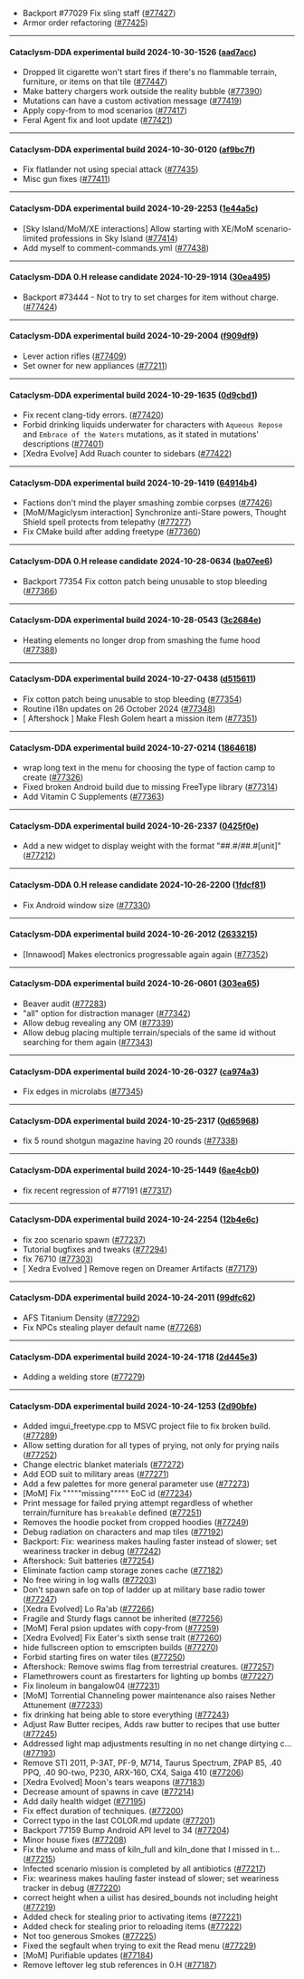 * Backport #77029 Fix sling staff ([#77427](https://github.com/CleverRaven/Cataclysm-DDA/pull/77427))
* Armor order refactoring ([#77425](https://github.com/CleverRaven/Cataclysm-DDA/pull/77425))

---

#### Cataclysm-DDA experimental build 2024-10-30-1526 ([aad7acc](https://github.com/CleverRaven/Cataclysm-DDA/releases/tag/cdda-experimental-2024-10-30-1526))

* Dropped lit cigarette won't start fires if there's no flammable terrain, furniture, or items on that tile ([#77447](https://github.com/CleverRaven/Cataclysm-DDA/pull/77447))
* Make battery chargers work outside the reality bubble ([#77390](https://github.com/CleverRaven/Cataclysm-DDA/pull/77390))
* Mutations can have a custom activation message ([#77419](https://github.com/CleverRaven/Cataclysm-DDA/pull/77419))
* Apply copy-from to mod scenarios ([#77417](https://github.com/CleverRaven/Cataclysm-DDA/pull/77417))
* Feral Agent fix and loot update ([#77421](https://github.com/CleverRaven/Cataclysm-DDA/pull/77421))

---

#### Cataclysm-DDA experimental build 2024-10-30-0120 ([af9bc7f](https://github.com/CleverRaven/Cataclysm-DDA/releases/tag/cdda-experimental-2024-10-30-0120))

* Fix flatlander not using special attack ([#77435](https://github.com/CleverRaven/Cataclysm-DDA/pull/77435))
* Misc gun fixes ([#77411](https://github.com/CleverRaven/Cataclysm-DDA/pull/77411))

---

#### Cataclysm-DDA experimental build 2024-10-29-2253 ([1e44a5c](https://github.com/CleverRaven/Cataclysm-DDA/releases/tag/cdda-experimental-2024-10-29-2253))

* [Sky Island/MoM/XE interactions] Allow starting with XE/MoM scenario-limited professions in Sky Island ([#77414](https://github.com/CleverRaven/Cataclysm-DDA/pull/77414))
* Add myself to comment-commands.yml ([#77438](https://github.com/CleverRaven/Cataclysm-DDA/pull/77438))

---

#### Cataclysm-DDA 0.H release candidate 2024-10-29-1914 ([30ea495](https://github.com/CleverRaven/Cataclysm-DDA/releases/tag/cdda-0.H-2024-10-29-1914))

* Backport #73444 - Not to try to set charges for item without charge. ([#77424](https://github.com/CleverRaven/Cataclysm-DDA/pull/77424))

---

#### Cataclysm-DDA experimental build 2024-10-29-2004 ([f909df9](https://github.com/CleverRaven/Cataclysm-DDA/releases/tag/cdda-experimental-2024-10-29-2004))

* Lever action rifles ([#77409](https://github.com/CleverRaven/Cataclysm-DDA/pull/77409))
* Set owner for new appliances ([#77211](https://github.com/CleverRaven/Cataclysm-DDA/pull/77211))

---

#### Cataclysm-DDA experimental build 2024-10-29-1635 ([0d9cbd1](https://github.com/CleverRaven/Cataclysm-DDA/releases/tag/cdda-experimental-2024-10-29-1635))

* Fix recent clang-tidy errors. ([#77420](https://github.com/CleverRaven/Cataclysm-DDA/pull/77420))
* Forbid drinking liquids underwater for characters with `Aqueous Repose` and `Embrace of the Waters` mutations, as it stated in mutations' descriptions ([#77401](https://github.com/CleverRaven/Cataclysm-DDA/pull/77401))
* [Xedra Evolve] Add Ruach counter to sidebars ([#77422](https://github.com/CleverRaven/Cataclysm-DDA/pull/77422))

---

#### Cataclysm-DDA experimental build 2024-10-29-1419 ([64914b4](https://github.com/CleverRaven/Cataclysm-DDA/releases/tag/cdda-experimental-2024-10-29-1419))

* Factions don't mind the player smashing zombie corpses ([#77426](https://github.com/CleverRaven/Cataclysm-DDA/pull/77426))
* [MoM/Magiclysm interaction] Synchronize anti-Stare powers, Thought Shield spell protects from telepathy ([#77277](https://github.com/CleverRaven/Cataclysm-DDA/pull/77277))
* Fix CMake build after adding freetype ([#77360](https://github.com/CleverRaven/Cataclysm-DDA/pull/77360))

---

#### Cataclysm-DDA 0.H release candidate 2024-10-28-0634 ([ba07ee6](https://github.com/CleverRaven/Cataclysm-DDA/releases/tag/cdda-0.H-2024-10-28-0634))

* Backport 77354 Fix cotton patch being unusable to stop bleeding ([#77366](https://github.com/CleverRaven/Cataclysm-DDA/pull/77366))

---

#### Cataclysm-DDA experimental build 2024-10-28-0543 ([3c2684e](https://github.com/CleverRaven/Cataclysm-DDA/releases/tag/cdda-experimental-2024-10-28-0543))

* Heating elements no longer drop from smashing the fume hood ([#77388](https://github.com/CleverRaven/Cataclysm-DDA/pull/77388))

---

#### Cataclysm-DDA experimental build 2024-10-27-0438 ([d515611](https://github.com/CleverRaven/Cataclysm-DDA/releases/tag/cdda-experimental-2024-10-27-0438))

* Fix cotton patch being unusable to stop bleeding ([#77354](https://github.com/CleverRaven/Cataclysm-DDA/pull/77354))
* Routine i18n updates on 26 October 2024 ([#77348](https://github.com/CleverRaven/Cataclysm-DDA/pull/77348))
* [ Aftershock ] Make Flesh Golem heart a mission item ([#77351](https://github.com/CleverRaven/Cataclysm-DDA/pull/77351))

---

#### Cataclysm-DDA experimental build 2024-10-27-0214 ([1864618](https://github.com/CleverRaven/Cataclysm-DDA/releases/tag/cdda-experimental-2024-10-27-0214))

* wrap long text in the menu for choosing the type of faction camp to create ([#77326](https://github.com/CleverRaven/Cataclysm-DDA/pull/77326))
* Fixed broken Android build due to missing FreeType library ([#77314](https://github.com/CleverRaven/Cataclysm-DDA/pull/77314))
* Add Vitamin C Supplements ([#77363](https://github.com/CleverRaven/Cataclysm-DDA/pull/77363))

---

#### Cataclysm-DDA experimental build 2024-10-26-2337 ([0425f0e](https://github.com/CleverRaven/Cataclysm-DDA/releases/tag/cdda-experimental-2024-10-26-2337))

* Add a new widget to display weight with the format "##.#/##.#[unit]" ([#77212](https://github.com/CleverRaven/Cataclysm-DDA/pull/77212))

---

#### Cataclysm-DDA 0.H release candidate 2024-10-26-2200 ([1fdcf81](https://github.com/CleverRaven/Cataclysm-DDA/releases/tag/cdda-0.H-2024-10-26-2200))

* Fix Android window size ([#77330](https://github.com/CleverRaven/Cataclysm-DDA/pull/77330))

---

#### Cataclysm-DDA experimental build 2024-10-26-2012 ([2633215](https://github.com/CleverRaven/Cataclysm-DDA/releases/tag/cdda-experimental-2024-10-26-2012))

* [Innawood] Makes electronics progressable again again ([#77352](https://github.com/CleverRaven/Cataclysm-DDA/pull/77352))

---

#### Cataclysm-DDA experimental build 2024-10-26-0601 ([303ea65](https://github.com/CleverRaven/Cataclysm-DDA/releases/tag/cdda-experimental-2024-10-26-0601))

* Beaver audit ([#77283](https://github.com/CleverRaven/Cataclysm-DDA/pull/77283))
* "all" option for distraction manager ([#77342](https://github.com/CleverRaven/Cataclysm-DDA/pull/77342))
* Allow debug revealing any OM ([#77339](https://github.com/CleverRaven/Cataclysm-DDA/pull/77339))
* Allow debug placing multiple terrain/specials of the same id without searching for them again ([#77343](https://github.com/CleverRaven/Cataclysm-DDA/pull/77343))

---

#### Cataclysm-DDA experimental build 2024-10-26-0327 ([ca974a3](https://github.com/CleverRaven/Cataclysm-DDA/releases/tag/cdda-experimental-2024-10-26-0327))

* Fix edges in microlabs ([#77345](https://github.com/CleverRaven/Cataclysm-DDA/pull/77345))

---

#### Cataclysm-DDA experimental build 2024-10-25-2317 ([0d65968](https://github.com/CleverRaven/Cataclysm-DDA/releases/tag/cdda-experimental-2024-10-25-2317))

* fix 5 round shotgun magazine having 20 rounds ([#77338](https://github.com/CleverRaven/Cataclysm-DDA/pull/77338))

---

#### Cataclysm-DDA experimental build 2024-10-25-1449 ([6ae4cb0](https://github.com/CleverRaven/Cataclysm-DDA/releases/tag/cdda-experimental-2024-10-25-1449))

* fix recent regression of #77191 ([#77317](https://github.com/CleverRaven/Cataclysm-DDA/pull/77317))

---

#### Cataclysm-DDA experimental build 2024-10-24-2254 ([12b4e6c](https://github.com/CleverRaven/Cataclysm-DDA/releases/tag/cdda-experimental-2024-10-24-2254))

* fix zoo scenario spawn ([#77237](https://github.com/CleverRaven/Cataclysm-DDA/pull/77237))
* Tutorial bugfixes and tweaks ([#77294](https://github.com/CleverRaven/Cataclysm-DDA/pull/77294))
* fix 76710 ([#77303](https://github.com/CleverRaven/Cataclysm-DDA/pull/77303))
* [ Xedra Evolved ] Remove regen on Dreamer Artifacts ([#77179](https://github.com/CleverRaven/Cataclysm-DDA/pull/77179))

---

#### Cataclysm-DDA experimental build 2024-10-24-2011 ([99dfc62](https://github.com/CleverRaven/Cataclysm-DDA/releases/tag/cdda-experimental-2024-10-24-2011))

* AFS Titanium Density ([#77292](https://github.com/CleverRaven/Cataclysm-DDA/pull/77292))
* Fix NPCs stealing player default name ([#77268](https://github.com/CleverRaven/Cataclysm-DDA/pull/77268))

---

#### Cataclysm-DDA experimental build 2024-10-24-1718 ([2d445e3](https://github.com/CleverRaven/Cataclysm-DDA/releases/tag/cdda-experimental-2024-10-24-1718))

* Adding a welding store ([#77279](https://github.com/CleverRaven/Cataclysm-DDA/pull/77279))

---

#### Cataclysm-DDA experimental build 2024-10-24-1253 ([2d90bfe](https://github.com/CleverRaven/Cataclysm-DDA/releases/tag/cdda-experimental-2024-10-24-1253))

* Added imgui_freetype.cpp to MSVC project file to fix broken build. ([#77289](https://github.com/CleverRaven/Cataclysm-DDA/pull/77289))
* Allow setting duration for all types of prying, not only for prying nails ([#77252](https://github.com/CleverRaven/Cataclysm-DDA/pull/77252))
* Change electric blanket materials ([#77272](https://github.com/CleverRaven/Cataclysm-DDA/pull/77272))
* Add EOD suit to military areas ([#77271](https://github.com/CleverRaven/Cataclysm-DDA/pull/77271))
* Add a few palettes for more general parameter use ([#77273](https://github.com/CleverRaven/Cataclysm-DDA/pull/77273))
* [MoM] Fix """""missing""""" EoC id ([#77234](https://github.com/CleverRaven/Cataclysm-DDA/pull/77234))
* Print message for failed prying attempt regardless of whether terrain/furniture has `breakable` defined ([#77251](https://github.com/CleverRaven/Cataclysm-DDA/pull/77251))
* Removes the hoodie pocket from cropped hoodies ([#77249](https://github.com/CleverRaven/Cataclysm-DDA/pull/77249))
* Debug radiation on characters and map tiles ([#77192](https://github.com/CleverRaven/Cataclysm-DDA/pull/77192))
* Backport: Fix: weariness makes hauling faster instead of slower; set weariness tracker in debug ([#77242](https://github.com/CleverRaven/Cataclysm-DDA/pull/77242))
* Aftershock: Suit batteries ([#77254](https://github.com/CleverRaven/Cataclysm-DDA/pull/77254))
* Eliminate faction camp storage zones cache ([#77182](https://github.com/CleverRaven/Cataclysm-DDA/pull/77182))
* No free wiring in log walls ([#77203](https://github.com/CleverRaven/Cataclysm-DDA/pull/77203))
* Don't spawn safe on top of ladder up at military base radio tower ([#77247](https://github.com/CleverRaven/Cataclysm-DDA/pull/77247))
* [Xedra Evolved] Lo Ra'ab ([#77266](https://github.com/CleverRaven/Cataclysm-DDA/pull/77266))
* Fragile and Sturdy flags cannot be inherited ([#77256](https://github.com/CleverRaven/Cataclysm-DDA/pull/77256))
* [MoM] Feral psion updates with copy-from ([#77259](https://github.com/CleverRaven/Cataclysm-DDA/pull/77259))
* [Xedra Evolved] Fix Eater's sixth sense trait ([#77260](https://github.com/CleverRaven/Cataclysm-DDA/pull/77260))
* hide fullscreen option to emscripten builds ([#77270](https://github.com/CleverRaven/Cataclysm-DDA/pull/77270))
* Forbid starting fires on water tiles ([#77250](https://github.com/CleverRaven/Cataclysm-DDA/pull/77250))
* Aftershock: Remove swims flag from terrestrial creatures. ([#77257](https://github.com/CleverRaven/Cataclysm-DDA/pull/77257))
* Flamethrowers count as firestarters for lighting up bombs ([#77227](https://github.com/CleverRaven/Cataclysm-DDA/pull/77227))
* Fix linoleum in bangalow04 ([#77231](https://github.com/CleverRaven/Cataclysm-DDA/pull/77231))
* [MoM] Torrential Channeling power maintenance also raises Nether Attunement ([#77233](https://github.com/CleverRaven/Cataclysm-DDA/pull/77233))
* fix drinking hat being able to store everything ([#77243](https://github.com/CleverRaven/Cataclysm-DDA/pull/77243))
* Adjust Raw Butter recipes, Adds raw butter to recipes that use butter ([#77245](https://github.com/CleverRaven/Cataclysm-DDA/pull/77245))
* Addressed light map adjustments resulting in no net change dirtying c… ([#77193](https://github.com/CleverRaven/Cataclysm-DDA/pull/77193))
* Remove STI 2011, P-3AT, PF-9, M714, Taurus Spectrum, ZPAP 85, .40 PPQ, .40 90-two, P230, ARX-160, CX4, Saiga 410 ([#77206](https://github.com/CleverRaven/Cataclysm-DDA/pull/77206))
* [Xedra Evolved] Moon's tears weapons ([#77183](https://github.com/CleverRaven/Cataclysm-DDA/pull/77183))
* Decrease amount of spawns in cave ([#77214](https://github.com/CleverRaven/Cataclysm-DDA/pull/77214))
* Add daily health widget ([#77195](https://github.com/CleverRaven/Cataclysm-DDA/pull/77195))
* Fix effect duration of techniques. ([#77200](https://github.com/CleverRaven/Cataclysm-DDA/pull/77200))
* Correct typo in the last COLOR.md update ([#77201](https://github.com/CleverRaven/Cataclysm-DDA/pull/77201))
* Backport 77159 Bump Android API level to 34 ([#77204](https://github.com/CleverRaven/Cataclysm-DDA/pull/77204))
* Minor house fixes ([#77208](https://github.com/CleverRaven/Cataclysm-DDA/pull/77208))
* Fix the volume and mass of kiln_full and kiln_done that I missed in t… ([#77215](https://github.com/CleverRaven/Cataclysm-DDA/pull/77215))
* Infected scenario mission is completed by all antibiotics ([#77217](https://github.com/CleverRaven/Cataclysm-DDA/pull/77217))
* Fix: weariness makes hauling faster instead of slower; set weariness tracker in debug ([#77220](https://github.com/CleverRaven/Cataclysm-DDA/pull/77220))
* correct height when a uilist has desired_bounds not including height ([#77219](https://github.com/CleverRaven/Cataclysm-DDA/pull/77219))
* Added check for stealing prior to activating items ([#77221](https://github.com/CleverRaven/Cataclysm-DDA/pull/77221))
* Added check for stealing prior to reloading items ([#77222](https://github.com/CleverRaven/Cataclysm-DDA/pull/77222))
* Not too generous Smokes ([#77225](https://github.com/CleverRaven/Cataclysm-DDA/pull/77225))
* Fixed the segfault when trying to exit the Read menu ([#77229](https://github.com/CleverRaven/Cataclysm-DDA/pull/77229))
* [MoM] Purifiable updates ([#77184](https://github.com/CleverRaven/Cataclysm-DDA/pull/77184))
* Remove leftover leg stub references in 0.H ([#77187](https://github.com/CleverRaven/Cataclysm-DDA/pull/77187))
